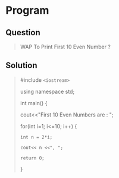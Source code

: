 # Program 

## Question
> WAP To Print First 10 Even Number ?

## Solution
>  #include `<iostream>`
>  
>  using namespace std;
>   
>  int main()
>  {
>  
>  cout<<"First 10 Even Numbers are : ";
>  
>  for(int i=1; i<=10; i++)
>  {
>     
>     int n = 2*i;
>     
>     cout<< n <<", ";
>     
>     return 0;
>  }
